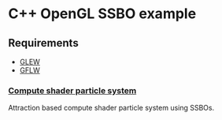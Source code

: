# C++ OpenGL SSBO example

## Requirements
- [GLEW](https://github.com/nigels-com/glew)
- [GFLW](https://github.com/glfw/glfw)

### [Compute shader particle system](./computeShader)
Attraction based compute shader particle system using SSBOs.

